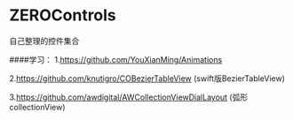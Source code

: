 # ZEROControls
自己整理的控件集合

####学习：
1.https://github.com/YouXianMing/Animations

2.https://github.com/knutigro/COBezierTableView (swift版BezierTableView)

3.https://github.com/awdigital/AWCollectionViewDialLayout (弧形collectionView)

